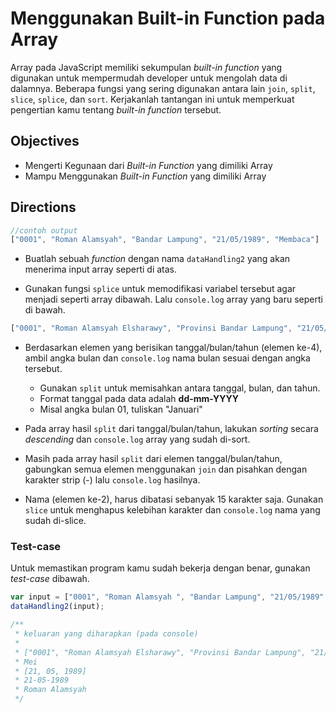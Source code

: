 # Menggunakan Built-in Function pada Array

Array pada JavaScript memiliki sekumpulan *built-in function* yang digunakan untuk mempermudah developer untuk mengolah data di dalamnya. Beberapa fungsi yang sering digunakan antara lain `join`, `split`, `slice`, `splice`, dan `sort`. Kerjakanlah tantangan ini untuk memperkuat pengertian kamu tentang *built-in function* tersebut.

## Objectives

- Mengerti Kegunaan dari *Built-in Function* yang dimiliki Array
- Mampu Menggunakan *Built-in Function* yang dimiliki Array

## Directions

```javascript
//contoh output
["0001", "Roman Alamsyah", "Bandar Lampung", "21/05/1989", "Membaca"]  
```
- Buatlah sebuah _function_ dengan nama `dataHandling2` yang akan menerima input array seperti di atas.

- Gunakan fungsi `splice` untuk memodifikasi variabel tersebut agar menjadi seperti array dibawah. Lalu `console.log` array yang baru seperti di bawah.

```javascript
["0001", "Roman Alamsyah Elsharawy", "Provinsi Bandar Lampung", "21/05/1989", "Pria", "SMA Internasional Metro"]  
```

- Berdasarkan elemen yang berisikan tanggal/bulan/tahun (elemen ke-4), ambil angka bulan dan `console.log` nama bulan sesuai dengan angka tersebut.
    - Gunakan `split` untuk memisahkan antara tanggal, bulan, dan tahun.
    - Format tanggal pada data adalah **dd-mm-YYYY**
    - Misal angka bulan 01, tuliskan "Januari"

- Pada array hasil `split` dari tanggal/bulan/tahun, lakukan *sorting* secara *descending* dan `console.log` array yang sudah di-sort.

- Masih pada array hasil `split` dari elemen tanggal/bulan/tahun, gabungkan semua elemen menggunakan `join` dan pisahkan dengan karakter strip (-) lalu `console.log` hasilnya.

- Nama (elemen ke-2), harus dibatasi sebanyak 15 karakter saja. Gunakan `slice` untuk menghapus kelebihan karakter dan `console.log` nama yang sudah di-slice.

### Test-case

Untuk memastikan program kamu sudah bekerja dengan benar, gunakan *test-case* dibawah.

```javascript
var input = ["0001", "Roman Alamsyah ", "Bandar Lampung", "21/05/1989", "Membaca"];
dataHandling2(input);

/**
 * keluaran yang diharapkan (pada console)
 *
 * ["0001", "Roman Alamsyah Elsharawy", "Provinsi Bandar Lampung", "21/05/1989", "Pria", "SMA Internasional Metro"]
 * Mei
 * [21, 05, 1989]
 * 21-05-1989
 * Roman Alamsyah
 */
```
